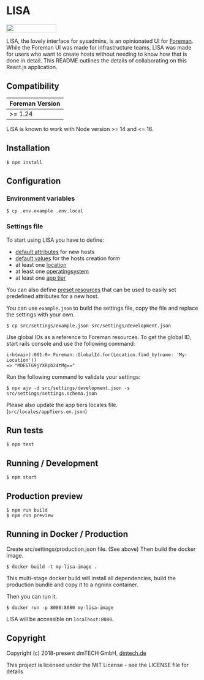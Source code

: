 # LISA

[<img src="https://opensourcelogos.aws.dmtech.cloud/dmTECH_opensource_logo.svg" height="21" width="130">](https://www.dmtech.de/)

LISA, the lovely interface for sysadmins, is an opinionated UI for [Foreman](https://theforeman.org/). While the Foreman UI was made for infrastructure teams, LISA was made for users who want to create hosts without needing to know how that is done in detail.
This README outlines the details of collaborating on this React.js application.

## Compatibility

| Foreman Version |
| --------------- |
| >= 1.24         |

LISA is known to work with Node version >= 14 and <= 16.

## Installation

```
$ npm install
```

## Configuration

### Environment variables

```
$ cp .env.example .env.local
```

### Settings file

To start using LISA you have to define:

- [default attributes](docs/settings/settings.md#default_configs-type) for new hosts
- [default values](docs/settings/settings-properties-form_settings.md#default_values) for the hosts creation form
- at least one [location](docs/settings/settings.md#locations-Type)
- at least one [operatingsystem](docs/settings/settings.md#operatingsystems-type)
- at least one [app tier](docs/settings/settings.md#app_tiers-type)

You can also define [preset resources](docs/settings/settings-properties-form_settings.md#preset_resources) that can be used to easily set predefined attributes for a new host.

You can use `example.json` to build the settings file, copy the file and replace the settings with your own.

```
$ cp src/settings/example.json src/settings/development.json
```

Use global IDs as a reference to Foreman resources. To get the global ID, start rails console and use the following command:

```
irb(main):001:0> Foreman::GlobalId.for(Location.find_by(name: 'My-Location'))
=> "MDE6TG9jYXRpb24tMg=="
```

Run the following command to validate your settings:

```
$ npx ajv -d src/settings/development.json -s src/settings/settings.schema.json
```

Please also update the app tiers locales file. (`src/locales/appTiers.en.json`)

## Run tests

```
$ npm test
```

## Running / Development

```
$ npm start
```

## Production preview

```
$ npm run build
$ npm run preview
```

## Running in Docker / Production

Create src/settings/production.json file. (See above)
Then build the docker image.

```
$ docker build -t my-lisa-image .
```

This multi-stage docker build will install all dependencies,
build the production bundle and copy it to a ngninx container.

Then you can run it.

```
$ docker run -p 8080:8080 my-lisa-image
```

LISA will be accessible on `localhost:8080`.

## Copyright

Copyright (c) 2018-present dmTECH GmbH, [dmtech.de](https://www.dmtech.de/)

This project is licensed under the MIT License - see the LICENSE file for details
